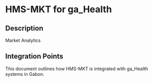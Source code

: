 # HMS-MKT for ga_Health

## Description

Market Analytics

## Integration Points

This document outlines how HMS-MKT is integrated with ga_Health systems in Gabon.
